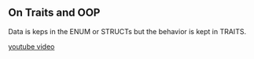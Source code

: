 ## On Traits and OOP

Data is keps in the ENUM or STRUCTs but the behavior is kept in TRAITS.

[youtube video](https://youtu.be/grU-4u0Okto?t=870)

